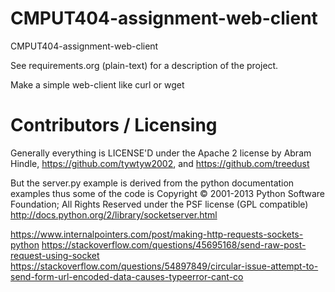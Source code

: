 CMPUT404-assignment-web-client
==============================

CMPUT404-assignment-web-client

See requirements.org (plain-text) for a description of the project.

Make a simple web-client like curl or wget

Contributors / Licensing
========================

Generally everything is LICENSE'D under the Apache 2 license by Abram Hindle, 
https://github.com/tywtyw2002, and https://github.com/treedust

But the server.py example is derived from the python documentation
examples thus some of the code is Copyright © 2001-2013 Python
Software Foundation; All Rights Reserved under the PSF license (GPL
compatible) http://docs.python.org/2/library/socketserver.html

https://www.internalpointers.com/post/making-http-requests-sockets-python
https://stackoverflow.com/questions/45695168/send-raw-post-request-using-socket
https://stackoverflow.com/questions/54897849/circular-issue-attempt-to-send-form-url-encoded-data-causes-typeerror-cant-co